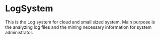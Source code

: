 LogSystem
=========

This is the Log system for cloud and small sized system. Main purpose is the analyzing log files and the mining necessary information for system administrator. 
